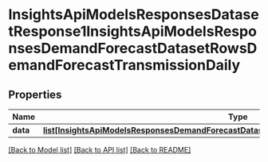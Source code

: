 # InsightsApiModelsResponsesDatasetResponse1InsightsApiModelsResponsesDemandForecastDatasetRowsDemandForecastTransmissionDaily

## Properties
Name | Type | Description | Notes
------------ | ------------- | ------------- | -------------
**data** | [**list[InsightsApiModelsResponsesDemandForecastDatasetRowsDemandForecastTransmissionDaily]**](InsightsApiModelsResponsesDemandForecastDatasetRowsDemandForecastTransmissionDaily.md) |  | [optional] 

[[Back to Model list]](../README.md#documentation-for-models) [[Back to API list]](../README.md#documentation-for-api-endpoints) [[Back to README]](../README.md)

